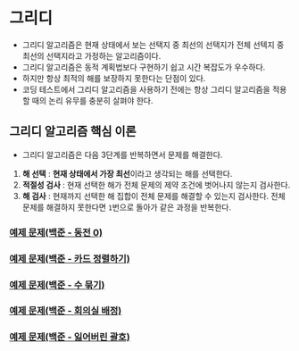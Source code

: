 # 그리디 

- 그리디 알고리즘은 현재 상태에서 보는 선택지 중 최선의 선택지가 전체 선텍지 중 최선의 선택지라고 가정하는 알고리즘이다.
- 그리디 알고리즘은 동적 계획법보다 구현하기 쉽고 시간 복잡도가 우수하다.
- 하지만 항상 최적의 해를 보장하지 못한다는 단점이 있다.
- 코딩 테스트에서 그리디 알고리즘을 사용하기 전에는 항상 그리디 알고리즘을 적용할 때의 논리 유무를 충분히 살펴야 한다.

## 그리디 알고리즘 핵심 이론

- 그리디 알고리즘은 다음 3단계를 반복하면서 문제를 해결한다.

1. **해 선택** : **현재 상태에서 가장 최선**이라고 생각되는 해를 선택한다.
2. **적절성 검사** : 현재 선택한 해가 전체 문제의 제약 조건에 벗어나지 않는지 검사한다.
3. **해 검사** : 현재까지 선택한 해 집합이 전체 문제를 해결할 수 있는지 검사한다. 전체 문제를 해결하지 못한다면 `1`번으로 돌아가 같은 과정을 반복한다.


### [예제 문제(백준 - 동전 0)](https://github.com/genesis12345678/TIL/blob/main/algorithm/greedy/Example_1.md#%EA%B7%B8%EB%A6%AC%EB%94%94-%EC%95%8C%EA%B3%A0%EB%A6%AC%EC%A6%98-%EC%98%88%EC%A0%9C---1)

### [예제 문제(백준 - 카드 정렬하기)](https://github.com/genesis12345678/TIL/blob/main/algorithm/greedy/Example_2.md#%EA%B7%B8%EB%A6%AC%EB%94%94-%EC%95%8C%EA%B3%A0%EB%A6%AC%EC%A6%98-%EC%98%88%EC%A0%9C---2)

### [예제 문제(백준 - 수 묶기)](https://github.com/genesis12345678/TIL/blob/main/algorithm/greedy/Example_3.md#%EA%B7%B8%EB%A6%AC%EB%94%94-%EC%95%8C%EA%B3%A0%EB%A6%AC%EC%A6%98-%EC%98%88%EC%A0%9C---3)

### [예제 문제(백준 - 회의실 배정)](https://github.com/genesis12345678/TIL/blob/main/algorithm/greedy/Example_4.md#%EA%B7%B8%EB%A6%AC%EB%94%94-%EC%95%8C%EA%B3%A0%EB%A6%AC%EC%A6%98-%EC%98%88%EC%A0%9C---4)

### [예제 문제(백준 - 잃어버린 괄호)](https://github.com/genesis12345678/TIL/blob/main/algorithm/greedy/Example_5.md#%EA%B7%B8%EB%A6%AC%EB%94%94-%EC%95%8C%EA%B3%A0%EB%A6%AC%EC%A6%98-%EC%98%88%EC%A0%9C---5)